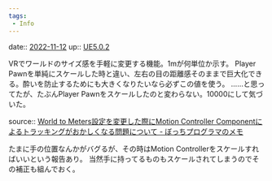 ```yaml
---
tags:
 - Info
---
```


date:: [2022-11-12](Daily_Note/2022-11-12.md)
up:: [UE5.0.2](../Bar/App/UE5.0.2.md)

VRでワールドのサイズ感を手軽に変更する機能。1mが何単位か示す。
Player Pawnを単純にスケールした時と違い、左右の目の距離感そのままで巨大化できる。酔いを防止するためにも大きくなりたいなら必ずこの値を使う。
……と思ってたが、たぶんPlayer Pawnをスケールしたのと変わらない。10000にして気づいた。

source:: [World to Meters設定を変更した際にMotion Controller Componentによるトラッキングがおかしくなる問題について - ぼっちプログラマのメモ](https://pafuhana1213.hatenablog.com/entry/2017/05/21/175253)

たまに手の位置なんかがバグるが、その時はMotion Controllerをスケールすればいいという報告あり。
当然手に持ってるものもスケールされてしまうのでその補正も組んでおく。